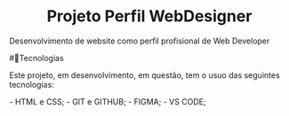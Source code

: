 <h1 align="center"> Projeto Perfil WebDesigner </h1>

<p>Desenvolvimento de website como perfil profisional de Web Developer</p>

#🚀Tecnologias
<p>Este projeto, em desenvolvimento, em questão, tem o usuo das seguintes tecnologias:</p>
- HTML e CSS;
- GIT e GITHUB;
- FIGMA;
- VS CODE;
